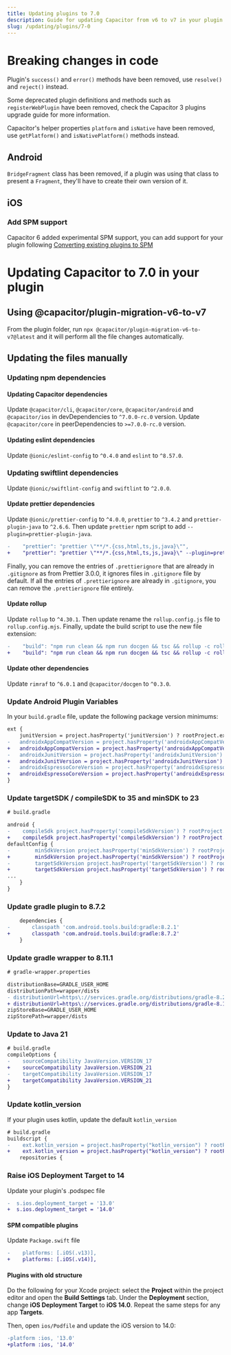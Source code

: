 ```yaml
---
title: Updating plugins to 7.0
description: Guide for updating Capacitor from v6 to v7 in your plugin
slug: /updating/plugins/7-0
---
```


# Breaking changes in code

Plugin's `success()` and `error()` methods have been removed, use `resolve()` and `reject()` instead.

Some deprecated plugin definitions and methods such as `registerWebPlugin` have been removed, check the Capacitor 3 plugins upgrade guide for more information.

Capacitor's helper properties `platform` and `isNative` have been removed, use `getPlatform()` and `isNativePlatform()` methods instead.

## Android

`BridgeFragment` class has been removed, if a plugin was using that class to present a `Fragment`, they'll have to create their own version of it.

## iOS

### Add SPM support

Capacitor 6 added experimental SPM support, you can add support for your plugin following [Converting existing plugins to SPM](../../ios/spm.md#converting-existing-plugins-to-spm)

# Updating Capacitor to 7.0 in your plugin

## Using @capacitor/plugin-migration-v6-to-v7

From the plugin folder, run `npx @capacitor/plugin-migration-v6-to-v7@latest` and it will perform all the file changes automatically.

## Updating the files manually

### Updating npm dependencies

#### Updating Capacitor dependencies

Update `@capacitor/cli`, `@capacitor/core`, `@capacitor/android` and `@capacitor/ios` in devDependencies to `^7.0.0-rc.0` version.
Update `@capacitor/core` in peerDependencies to `>=7.0.0-rc.0` version.

#### Updating eslint dependencies

Update `@ionic/eslint-config` to `^0.4.0` and `eslint` to `^8.57.0`.

### Updating swiftlint dependencies

Update `@ionic/swiftlint-config` and `swiftlint` to `^2.0.0`.

#### Update prettier dependencies

Update `@ionic/prettier-config` to `^4.0.0`, `prettier` to `^3.4.2` and `prettier-plugin-java` to `^2.6.6`.
Then update `prettier` npm script to add `--plugin=prettier-plugin-java`.
```diff
-    "prettier": "prettier \"**/*.{css,html,ts,js,java}\"",
+    "prettier": "prettier \"**/*.{css,html,ts,js,java}\" --plugin=prettier-plugin-java",
```
Finally, you can remove the entries of `.prettierignore` that are already in `.gitignore` as from Prettier 3.0.0, it ignores files in `.gitignore` file by default.
If all the entries of `.prettierignore` are already in `.gitignore`, you can remove the `.prettierignore` file entirely.

#### Update rollup

Update `rollup` to `^4.30.1`. Then update rename the `rollup.config.js` file to `rollup.config.mjs`.
Finally, update the build script to use the new file extension:

```diff
-    "build": "npm run clean && npm run docgen && tsc && rollup -c rollup.config.js",
+    "build": "npm run clean && npm run docgen && tsc && rollup -c rollup.config.mjs",
```

#### Update other dependencies

Update `rimraf` to `^6.0.1` and `@capacitor/docgen` to `^0.3.0`.

### Update Android Plugin Variables

In your `build.gradle` file, update the following package version minimums:

```diff
ext {
    junitVersion = project.hasProperty('junitVersion') ? rootProject.ext.junitVersion : '4.13.2'
-   androidxAppCompatVersion = project.hasProperty('androidxAppCompatVersion') ? rootProject.ext.androidxAppCompatVersion : '1.6.1'
+   androidxAppCompatVersion = project.hasProperty('androidxAppCompatVersion') ? rootProject.ext.androidxAppCompatVersion : '1.7.0'
-   androidxJunitVersion = project.hasProperty('androidxJunitVersion') ? rootProject.ext.androidxJunitVersion : '1.1.5'
+   androidxJunitVersion = project.hasProperty('androidxJunitVersion') ? rootProject.ext.androidxJunitVersion : '1.2.1'
-   androidxEspressoCoreVersion = project.hasProperty('androidxEspressoCoreVersion') ? rootProject.ext.androidxEspressoCoreVersion : '3.5.1'
+   androidxEspressoCoreVersion = project.hasProperty('androidxEspressoCoreVersion') ? rootProject.ext.androidxEspressoCoreVersion : '3.6.1'
}
```

### Update targetSDK / compileSDK to 35 and minSDK to 23

```diff
# build.gradle

android {
-    compileSdk project.hasProperty('compileSdkVersion') ? rootProject.ext.compileSdkVersion : 34
+    compileSdk project.hasProperty('compileSdkVersion') ? rootProject.ext.compileSdkVersion : 35
defaultConfig {
-        minSdkVersion project.hasProperty('minSdkVersion') ? rootProject.ext.minSdkVersion : 22
+        minSdkVersion project.hasProperty('minSdkVersion') ? rootProject.ext.minSdkVersion : 23
-        targetSdkVersion project.hasProperty('targetSdkVersion') ? rootProject.ext.targetSdkVersion : 34
+        targetSdkVersion project.hasProperty('targetSdkVersion') ? rootProject.ext.targetSdkVersion : 35
...
    }
}
```

### Update gradle plugin to 8.7.2

```diff
    dependencies {
-       classpath 'com.android.tools.build:gradle:8.2.1'
+       classpath 'com.android.tools.build:gradle:8.7.2'
    }
```

### Update gradle wrapper to 8.11.1

```diff
# gradle-wrapper.properties

distributionBase=GRADLE_USER_HOME
distributionPath=wrapper/dists
- distributionUrl=https\://services.gradle.org/distributions/gradle-8.2.1-all.zip
+ distributionUrl=https\://services.gradle.org/distributions/gradle-8.11.1-all.zip
zipStoreBase=GRADLE_USER_HOME
zipStorePath=wrapper/dists
```

### Update to Java 21

```diff
# build.gradle
compileOptions {
-    sourceCompatibility JavaVersion.VERSION_17
+    sourceCompatibility JavaVersion.VERSION_21
-    targetCompatibility JavaVersion.VERSION_17
+    targetCompatibility JavaVersion.VERSION_21
}
```

### Update kotlin_version

If your plugin uses kotlin, update the default `kotlin_version`

```diff
# build.gradle
buildscript {
-    ext.kotlin_version = project.hasProperty("kotlin_version") ? rootProject.ext.kotlin_version : '1.9.10'
+    ext.kotlin_version = project.hasProperty("kotlin_version") ? rootProject.ext.kotlin_version : '1.9.25'
    repositories {
```

### Raise iOS Deployment Target to 14

Update your plugin's .podspec file

```diff
-  s.ios.deployment_target = '13.0'
+  s.ios.deployment_target = '14.0'
```

#### SPM compatible plugins

Update `Package.swift` file

```diff
-    platforms: [.iOS(.v13)],
+    platforms: [.iOS(.v14)],
```

#### Plugins with old structure

Do the following for your Xcode project: select the **Project** within the project editor and open the **Build Settings** tab. Under the **Deployment** section, change **iOS Deployment Target** to **iOS 14.0**. Repeat the same steps for any app **Targets**.

Then, open `ios/Podfile` and update the iOS version to 14.0:

```diff
-platform :ios, '13.0'
+platform :ios, '14.0'
```
